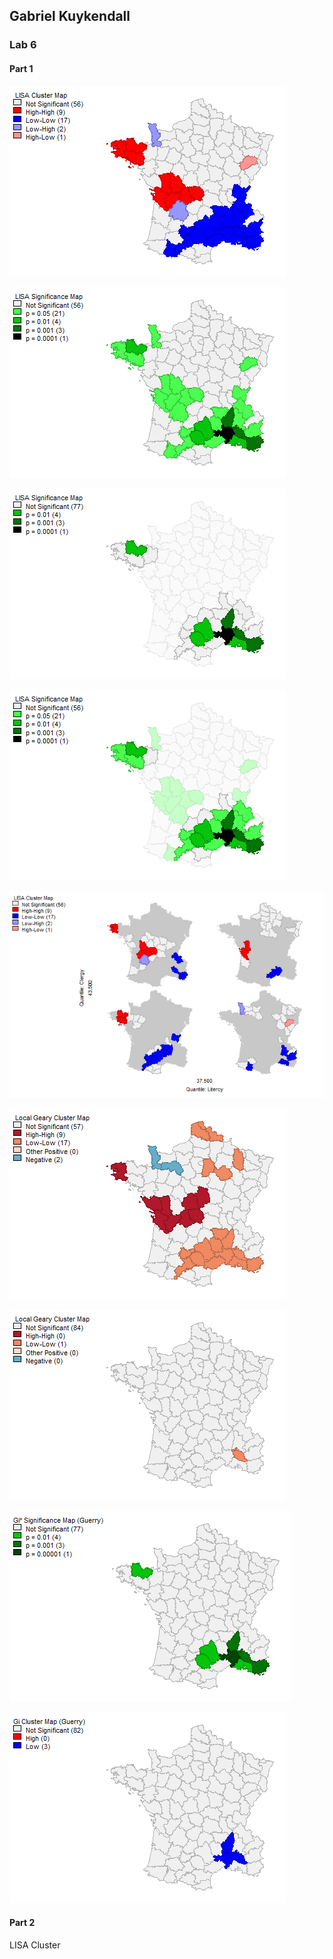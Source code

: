 ## Gabriel Kuykendall
### Lab 6

#### Part 1

![Image](https://github.com/gkuykendall96/gkuykendall96.github.io/blob/master/lab6/part1/Guerry2.png)

![2](https://github.com/gkuykendall96/gkuykendall96.github.io/blob/master/lab6/part1/Guerry3.png)

![alt text](https://github.com/gkuykendall96/gkuykendall96.github.io/blob/master/lab6/part1/Guerry4.png)

![alt text](https://github.com/gkuykendall96/gkuykendall96.github.io/blob/master/lab6/part1/Guerry5.png)

![alt text](https://github.com/gkuykendall96/gkuykendall96.github.io/blob/master/lab6/part1/Guerry6.png)

![alt text](https://github.com/gkuykendall96/gkuykendall96.github.io/blob/master/lab6/part1/Guerry7.png)

![alt text](https://github.com/gkuykendall96/gkuykendall96.github.io/blob/master/lab6/part1/Guerry8.png)

![alt text](https://github.com/gkuykendall96/gkuykendall96.github.io/blob/master/lab6/part1/Guerry9.png)

![alt text](https://github.com/gkuykendall96/gkuykendall96.github.io/blob/master/lab6/part1/Guerry10.png)

#### Part 2
LISA Cluster
[](https://github.com/gkuykendall96/gkuykendall96.github.io/blob/master/lab6/part1/lisaclust.png)















